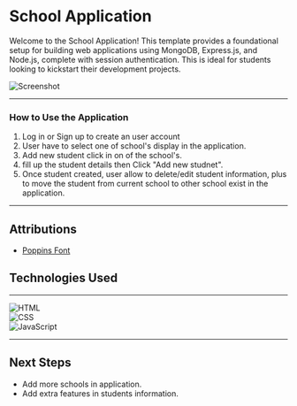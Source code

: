 # School Application

Welcome to the School Application! This template provides a foundational setup for building web applications using MongoDB, Express.js, and Node.js, complete with session authentication. This is ideal for students looking to kickstart their development projects.

![Screenshot]()

----------
### How to Use the Application

1. Log in or Sign up to create an user account
2. User have to select one of school's display in the application.
3. Add new student click in on of the school's.
4. fill up the student details then Click "Add new studnet".
5. Once student created, user allow to delete/edit student information, plus to move the student from current school to other school exist in the application.

----------
## Attributions


-   [Poppins Font](https://fonts.google.com/specimen/Poppins?selection.family=Poppins:ital,wght@0,100;0,200;0,300;0,400;0,500;0,600;0,700;0,800;0,900;1,100;1,200;1,300;1,400;1,500;1,600;1,700;1,800;1,900)

## Technologies Used
----------
![HTML](https://img.shields.io/badge/-HTML-E34F26?logo=html5&logoColor=white&style=flat-square)  
![CSS](https://img.shields.io/badge/-CSS-1572B6?logo=css3&logoColor=white&style=flat-square)  
![JavaScript](https://img.shields.io/badge/-JavaScript-F7DF1E?logo=javascript&logoColor=black&style=flat-square)

----------

## Next Steps

- Add more schools in application.
- Add extra features in students information. 
  

